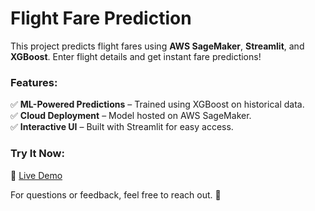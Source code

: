 # Flight Fare Prediction  

This project predicts flight fares using **AWS SageMaker**, **Streamlit**, and **XGBoost**. Enter flight details and get instant fare predictions!  

### Features:  
✅ **ML-Powered Predictions** – Trained using XGBoost on historical data.  
✅ **Cloud Deployment** – Model hosted on AWS SageMaker.  
✅ **Interactive UI** – Built with Streamlit for easy access.  

### Try It Now:  
🔗 [Live Demo](https://sagemaker-flight-prices-prediction-ec3yqnwdzh8tm9ts5jvwkm.streamlit.app/)  

For questions or feedback, feel free to reach out. 🚀
